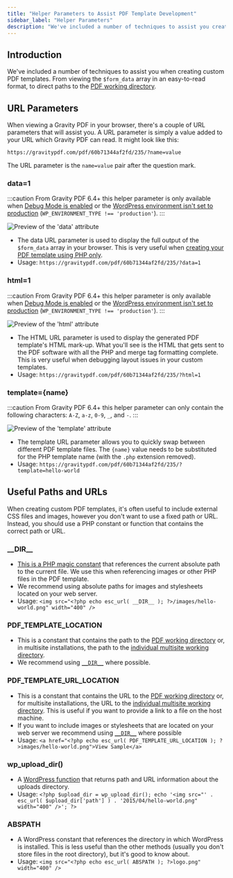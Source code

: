 ```yaml
---
title: "Helper Parameters to Assist PDF Template Development"
sidebar_label: "Helper Parameters"
description: "We've included a number of techniques to assist you create custom PDF templates. From viewing the $form_data array to direct paths for the PDF directory."
---
```


## Introduction  

We've included a number of techniques to assist you when creating custom PDF templates. From viewing the `$form_data` array in an easy-to-read format, to direct paths to the [PDF working directory](first-custom-pdf.md#pdf-working-directory).

## URL Parameters 

When viewing a Gravity PDF in your browser, there's a couple of URL parameters that will assist you. A URL parameter is simply a value added to your URL which Gravity PDF can read. It might look like this:

    https://gravitypdf.com/pdf/60b71344af2fd/235/?name=value

The URL parameter is the `name=value` pair after the question mark.

### data=1 

:::caution
From Gravity PDF 6.4+ this helper parameter is only available when [Debug Mode is enabled](../users/global-settings.md#debug-mode) or the [WordPress environment isn't set to production](https://make.wordpress.org/core/2020/07/24/new-wp_get_environment_type-function-in-wordpress-5-5/) (`WP_ENVIRONMENT_TYPE !== 'production'`).
:::

![Preview of the 'data' attribute](https://resources.gravitypdf.com/uploads/2015/11/data.png)

* The data URL parameter is used to display the full output of the `$form_data` array in your browser. This is very useful when [creating your PDF template using PHP only](php-form-data-array.md).
* Usage: `https://gravitypdf.com/pdf/60b71344af2fd/235/?data=1`

### html=1 

:::caution
From Gravity PDF 6.4+ this helper parameter is only available when [Debug Mode is enabled](../users/global-settings.md#debug-mode) or the [WordPress environment isn't set to production](https://make.wordpress.org/core/2020/07/24/new-wp_get_environment_type-function-in-wordpress-5-5/) (`WP_ENVIRONMENT_TYPE !== 'production'`).
:::

![Preview of the 'html' attribute](https://resources.gravitypdf.com/uploads/2015/11/html.png)

* The HTML URL parameter is used to display the generated PDF template's HTML mark-up. What you'll see is the HTML that gets sent to the PDF software with all the PHP and merge tag formatting complete. This is very useful when debugging layout issues in your custom templates.
* Usage: `https://gravitypdf.com/pdf/60b71344af2fd/235/?html=1`

### template={name} 

:::caution
From Gravity PDF 6.4+ this helper parameter can only contain the following characters: `A-Z`, `a-z`, `0-9`, `_`, and `-`.
:::

![Preview of the 'template' attribute](https://resources.gravitypdf.com/uploads/2015/11/template.png)

* The template URL parameter allows you to quickly swap between different PDF template files. The `{name}` value needs to be substituted for the PHP template name (with the `.php` extension removed).
* Usage: `https://gravitypdf.com/pdf/60b71344af2fd/235/?template=hello-world`

## Useful Paths and URLs 

When creating custom PDF templates, it's often useful to include external CSS files and images, however you don't want to use a fixed path or URL. Instead, you should use a PHP constant or function that contains the correct path or URL.

### \_\_DIR\_\_ 
* [This is a PHP magic constant](http://php.net/manual/en/language.constants.predefined.php) that references the current absolute path to the current file. We use this when referencing images or other PHP files in the PDF template.
* We recommend using absolute paths for images and stylesheets located on your web server.
* Usage: `<img src="<?php echo esc_url( __DIR__ ); ?>/images/hello-world.png" width="400" />`

### PDF\_TEMPLATE\_LOCATION 
* This is a constant that contains the path to the [PDF working directory](first-custom-pdf.md#pdf-working-directory) or, in multisite installations, the path to the [individual multisite working directory](first-custom-pdf.md#multisite-structure).
* We recommend using [`__DIR__`](#__dir__) where possible.

### PDF\_TEMPLATE\_URL\_LOCATION 
* This is a constant that contains the URL to the [PDF working directory](first-custom-pdf.md#pdf-working-directory) or, for multisite installations, the URL to the [individual multisite working directory](first-custom-pdf.md#multisite-structure). This is useful if you want to provide a link to a file on the host machine.
* If you want to include images or stylesheets that are located on your web server we recommend using [`__DIR__`](#__dir__) where possible
* Usage: `<a href="<?php echo esc_url( PDF_TEMPLATE_URL_LOCATION ); ?>images/hello-world.png">View Sample</a>`

### wp\_upload\_dir() 
* A [WordPress function](https://codex.wordpress.org/Function_Reference/wp_upload_dir) that returns path and URL information about the uploads directory.
* Usage: `<?php $upload_dir = wp_upload_dir(); echo '<img src="' . esc_url( $upload_dir['path'] ) . '2015/04/hello-world.png" width="400" />'; ?>`

### ABSPATH 
* A WordPress constant that references the directory in which WordPress is installed. This is less useful than the other methods (usually you don't store files in the root directory), but it's good to know about.
* Usage: `<img src="<?php echo esc_url( ABSPATH ); ?>logo.png" width="400" />`
